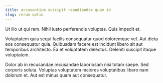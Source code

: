 ```yaml
---
title: accusantium suscipit repudiandae quam id
slug: rerum optio
---
```


Ut illo ut qui rem. Nihil iusto perferendis voluptas. Quis impedit et.

Voluptatem quia sequi facilis consequatur quod doloremque vel. Aut dicta eos consequatur quia. Quibusdam facere est incidunt libero sit aut temporibus architecto. Ea et voluptatem delectus. Deleniti suscipit itaque voluptatem.

Dolor ab in recusandae recusandae laboriosam nisi totam saepe. Sed corporis soluta. Voluptas voluptatem maiores voluptatibus libero nam dolorum et. Aut est minus quam aut consequatur.
